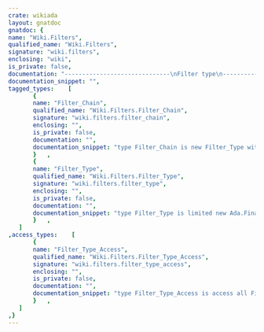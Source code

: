 ```yaml
---
crate: wikiada
layout: gnatdoc
gnatdoc: {
name: "Wiki.Filters",
qualified_name: "Wiki.Filters",
signature: "wiki.filters",
enclosing: "wiki",
is_private: false,
documentation: "------------------------------\nFilter type\n------------------------------",
documentation_snippet: "",
tagged_types:    [
       {
       name: "Filter_Chain",
       qualified_name: "Wiki.Filters.Filter_Chain",
       signature: "wiki.filters.filter_chain",
       enclosing: "",
       is_private: false,
       documentation: "",
       documentation_snippet: "type Filter_Chain is new Filter_Type with private;",
       }   ,
       {
       name: "Filter_Type",
       qualified_name: "Wiki.Filters.Filter_Type",
       signature: "wiki.filters.filter_type",
       enclosing: "",
       is_private: false,
       documentation: "",
       documentation_snippet: "type Filter_Type is limited new Ada.Finalization.Limited_Controlled with private;",
       }   ,
   ]
,access_types:    [
       {
       name: "Filter_Type_Access",
       qualified_name: "Wiki.Filters.Filter_Type_Access",
       signature: "wiki.filters.filter_type_access",
       enclosing: "",
       is_private: false,
       documentation: "",
       documentation_snippet: "type Filter_Type_Access is access all Filter_Type'Class;",
       }   ,
   ]
,}
---
```

